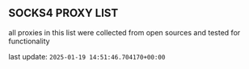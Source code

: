 ## SOCKS4 PROXY LIST

all proxies in this list were collected from open sources and tested for functionality

last update: `2025-01-19 14:51:46.704170+00:00`